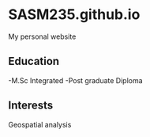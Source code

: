 # SASM235.github.io
My personal website

## Education

-M.Sc Integrated
-Post graduate Diploma

## Interests

Geospatial analysis
